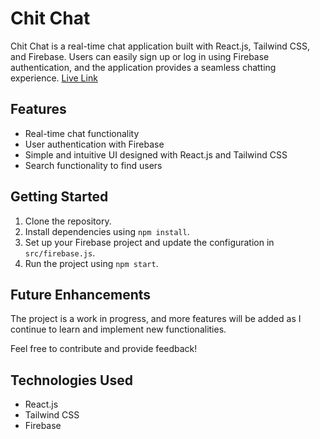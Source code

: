 # Chit Chat

Chit Chat is a real-time chat application built with React.js, Tailwind CSS, and Firebase. Users can easily sign up or log in using Firebase authentication, and the application provides a seamless chatting experience. [Live Link](https://chit-chats-app.netlify.app)

## Features

- Real-time chat functionality
- User authentication with Firebase
- Simple and intuitive UI designed with React.js and Tailwind CSS
- Search functionality to find users

## Getting Started

1. Clone the repository.
2. Install dependencies using `npm install`.
3. Set up your Firebase project and update the configuration in `src/firebase.js`.
4. Run the project using `npm start`.

## Future Enhancements

The project is a work in progress, and more features will be added as I continue to learn and implement new functionalities.

Feel free to contribute and provide feedback!

## Technologies Used

- React.js
- Tailwind CSS
- Firebase
